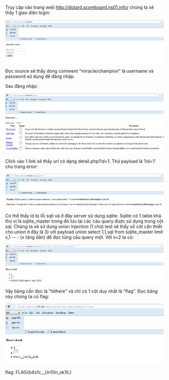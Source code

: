 Truy cập vào trang web http://dotard.scoreboard.ns01.info/ chúng ta sẽ thấy 1 giao diện login: 

![alt text](https://raw.githubusercontent.com/Alic3Margatroid/ctfsv/master/Dotard2/login.PNG)

Đọc source sẽ thấy dòng comment "miracle/champion" là username và password sử dụng để đăng nhập.

Sau đăng nhập:

![alt text](https://raw.githubusercontent.com/Alic3Margatroid/ctfsv/master/Dotard2/home.PNG)

Click vào 1 link sẽ thấy url có dạng detail.php?id=1. Thử payload là ?id=1' cho trang error: 

![alt text](https://raw.githubusercontent.com/Alic3Margatroid/ctfsv/master/Dotard2/error.PNG)

Có thể thấy id bị lỗi sqli và ở đây server sử dụng sqlite. Sqlite có 1 table khá thú vị là sqlite_master trong đó lưu lại các câu query được sử dụng trong cột sql. Chúng ta sẽ sử dụng union injection (1 chút test sẽ thấy số cột cần thiết cho union ở đây là 3) với payload  union select 1,1,sql from sqlite_master limit x,1 -- - (x tăng dần) để đọc từng câu query một. Với x=2 ta có:

![alt text](https://raw.githubusercontent.com/Alic3Margatroid/ctfsv/master/Dotard2/flagquery.PNG)

Vậy bảng cần đọc là "hithere" và chỉ có 1 cột duy nhất là "flag". Đọc bảng này chúng ta có flag:

![alt text](https://raw.githubusercontent.com/Alic3Margatroid/ctfsv/master/Dotard2/flag.PNG)

flag: FLAG{b4s1c__Un10n_sk1lL}
